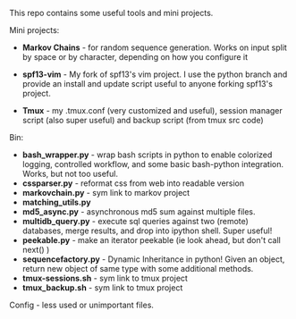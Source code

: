This repo contains some useful tools and mini projects.

Mini projects:


* **Markov Chains** - for random sequence generation.  Works on input split by space or by character, depending on how you configure it

* **spf13-vim** - My fork of spf13's vim project.  I use the python branch and provide an install and update script useful to anyone forking spf13's project.

* **Tmux** - my .tmux.conf (very customized and useful), session manager script (also super useful) and backup script (from tmux src code)



Bin:

* **bash_wrapper.py** - wrap bash scripts in python to enable colorized logging, controlled workflow, and some basic bash-python integration.  Works, but not too useful.
* **cssparser.py** - reformat css from web into readable version
* **markovchain.py** - sym link to markov project 
* **matching_utils.py**
* **md5_async.py** - asynchronous md5 sum against multiple files. 
* **multidb_query.py** - execute sql queries against two (remote) databases, merge results, and drop into ipython shell. Super useful!  
* **peekable.py** - make an iterator peekable (ie look ahead, but don't call next() )
* **sequencefactory.py** - Dynamic Inheritance in python! Given an object, return new object of same type with some additional methods.
* **tmux-sessions.sh** - sym link to tmux project
* **tmux_backup.sh** - sym link to tmux project


Config - less used or unimportant files.
